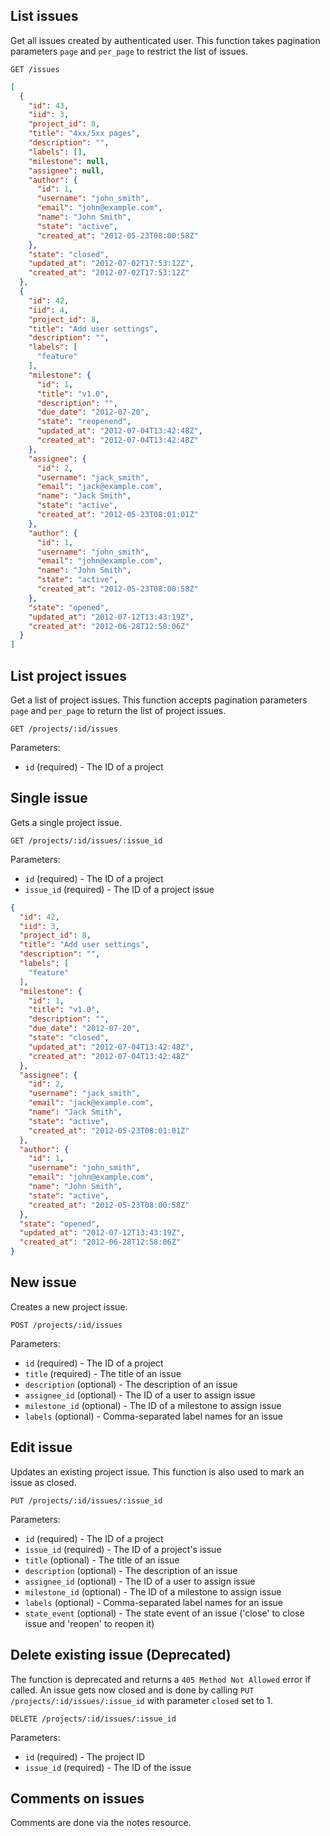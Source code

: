 ## List issues

Get all issues created by authenticated user. This function takes pagination parameters
`page` and `per_page` to restrict the list of issues.

```
GET /issues
```

```json
[
  {
    "id": 43,
    "iid": 3,
    "project_id": 8,
    "title": "4xx/5xx pages",
    "description": "",
    "labels": [],
    "milestone": null,
    "assignee": null,
    "author": {
      "id": 1,
      "username": "john_smith",
      "email": "john@example.com",
      "name": "John Smith",
      "state": "active",
      "created_at": "2012-05-23T08:00:58Z"
    },
    "state": "closed",
    "updated_at": "2012-07-02T17:53:12Z",
    "created_at": "2012-07-02T17:53:12Z"
  },
  {
    "id": 42,
    "iid": 4,
    "project_id": 8,
    "title": "Add user settings",
    "description": "",
    "labels": [
      "feature"
    ],
    "milestone": {
      "id": 1,
      "title": "v1.0",
      "description": "",
      "due_date": "2012-07-20",
      "state": "reopenend",
      "updated_at": "2012-07-04T13:42:48Z",
      "created_at": "2012-07-04T13:42:48Z"
    },
    "assignee": {
      "id": 2,
      "username": "jack_smith",
      "email": "jack@example.com",
      "name": "Jack Smith",
      "state": "active",
      "created_at": "2012-05-23T08:01:01Z"
    },
    "author": {
      "id": 1,
      "username": "john_smith",
      "email": "john@example.com",
      "name": "John Smith",
      "state": "active",
      "created_at": "2012-05-23T08:00:58Z"
    },
    "state": "opened",
    "updated_at": "2012-07-12T13:43:19Z",
    "created_at": "2012-06-28T12:58:06Z"
  }
]
```


## List project issues

Get a list of project issues. This function accepts pagination parameters `page` and `per_page`
to return the list of project issues.

```
GET /projects/:id/issues
```

Parameters:

+ `id` (required) - The ID of a project


## Single issue

Gets a single project issue.

```
GET /projects/:id/issues/:issue_id
```

Parameters:

+ `id` (required) - The ID of a project
+ `issue_id` (required) - The ID of a project issue

```json
{
  "id": 42,
  "iid": 3,
  "project_id": 8,
  "title": "Add user settings",
  "description": "",
  "labels": [
    "feature"
  ],
  "milestone": {
    "id": 1,
    "title": "v1.0",
    "description": "",
    "due_date": "2012-07-20",
    "state": "closed",
    "updated_at": "2012-07-04T13:42:48Z",
    "created_at": "2012-07-04T13:42:48Z"
  },
  "assignee": {
    "id": 2,
    "username": "jack_smith",
    "email": "jack@example.com",
    "name": "Jack Smith",
    "state": "active",
    "created_at": "2012-05-23T08:01:01Z"
  },
  "author": {
    "id": 1,
    "username": "john_smith",
    "email": "john@example.com",
    "name": "John Smith",
    "state": "active",
    "created_at": "2012-05-23T08:00:58Z"
  },
  "state": "opened",
  "updated_at": "2012-07-12T13:43:19Z",
  "created_at": "2012-06-28T12:58:06Z"
}
```


## New issue

Creates a new project issue.

```
POST /projects/:id/issues
```

Parameters:

+ `id` (required) - The ID of a project
+ `title` (required) - The title of an issue
+ `description` (optional) - The description of an issue
+ `assignee_id` (optional) - The ID of a user to assign issue
+ `milestone_id` (optional) - The ID of a milestone to assign issue
+ `labels` (optional) - Comma-separated label names for an issue


## Edit issue

Updates an existing project issue. This function is also used to mark an issue as closed.

```
PUT /projects/:id/issues/:issue_id
```

Parameters:

+ `id` (required) - The ID of a project
+ `issue_id` (required) - The ID of a project's issue
+ `title` (optional) - The title of an issue
+ `description` (optional) - The description of an issue
+ `assignee_id` (optional) - The ID of a user to assign issue
+ `milestone_id` (optional) - The ID of a milestone to assign issue
+ `labels` (optional) - Comma-separated label names for an issue
+ `state_event` (optional) - The state event of an issue ('close' to close issue and 'reopen' to reopen it)


## Delete existing issue (**Deprecated**)

The function is deprecated and returns a `405 Method Not Allowed`
error if called. An issue gets now closed and is done by calling `PUT /projects/:id/issues/:issue_id` with
parameter `closed` set to 1.

```
DELETE /projects/:id/issues/:issue_id
```

Parameters:

+ `id` (required) - The project ID
+ `issue_id` (required) - The ID of the issue

## Comments on issues

Comments are done via the notes resource.
